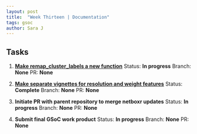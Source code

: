 ```yaml
---
layout: post
title:  "Week Thirteen | Documentation"
tags: gsoc
author: Sara J
---
```


## Tasks
        
1. **[Make remap_cluster_labels a new function](https://github.com/mil2041/netboxr/issues/43)**
    Status: **In progress**
    Branch: **None**
    PR: **None** 
    
2. **[Make separate vignettes for resolution and weight features](https://github.com/mil2041/netboxr/issues/42)**
    Status: **Complete**
    Branch: **None**
    PR: **None** 

3. **Initiate PR with parent repository to merge netboxr updates**
    Status: **In progress**
    Branch: **None**
    PR: **None**   
    
 4. **Submit final GSoC work product**
    Status: **In progress**
    Branch: **None**
    PR: **None**     
             
             
